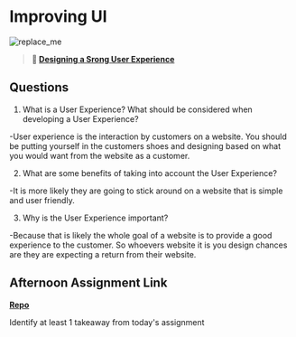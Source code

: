 # Improving UI

![replace_me](https://codeworks.blob.core.windows.net/public/assets/img/illustrations/placeholder.svg)

> **📖 [Designing a Srong User Experience](https://codeworksacademy.com/fs-student-guide/resources/wk7/03-Creating-Good-UX)**

## Questions

1. What is a User Experience? What should be considered when developing a User Experience?

-User experience is the interaction by customers on a website. You should be putting yourself in the customers shoes and designing based on what you would want from the website as a customer.

2. What are some benefits of taking into account the User Experience?

-It is more likely they are going to stick around on a website that is simple and user friendly.

3. Why is the User Experience important?

-Because that is likely the whole goal of a website is to provide a good experience to the customer. So whoevers website it is you design chances are they are expecting a return from their website.

## Afternoon Assignment Link

**[Repo](none)**

Identify at least 1 takeaway from today's assignment
